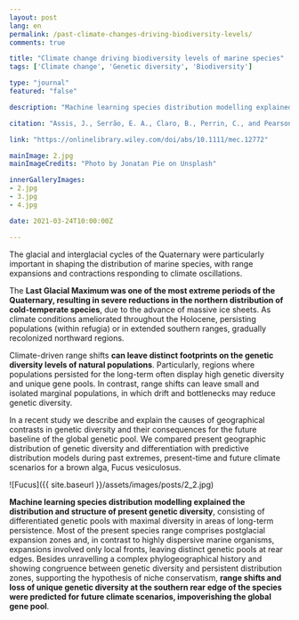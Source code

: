 ```yaml
---
layout: post
lang: en
permalink: /past-climate-changes-driving-biodiversity-levels/
comments: true

title: "Climate change driving biodiversity levels of marine species"
tags: ['Climate change', 'Genetic diversity', 'Biodiversity']

type: "journal"
featured: "false"

description: "Machine learning species distribution modelling explained the distribution and structure of present genetic diversity, consisting of differentiated genetic pools with maximal diversity in areas of long-term persistence."

citation: "Assis, J., Serrão, E. A., Claro, B., Perrin, C., and Pearson, G. A. (2014). Climate-driven range shifts explain the distribution of extant gene pools and predict future loss of unique lineages in a marine brown alga. Molecular Ecology 23, 2797–2810."

link: "https://onlinelibrary.wiley.com/doi/abs/10.1111/mec.12772"

mainImage: 2.jpg
mainImageCredits: "Photo by Jonatan Pie on Unsplash"

innerGalleryImages:
- 2.jpg
- 3.jpg
- 4.jpg

date: 2021-03-24T10:00:00Z

---
```


The glacial and interglacial cycles of the Quaternary were particularly important in shaping the distribution of marine species, with range expansions and contractions responding to climate oscillations.

The <b>Last Glacial Maximum was one of the most extreme periods of the Quaternary, resulting in severe reductions in the northern distribution of cold-temperate species</b>, due to the advance of massive ice sheets. As climate conditions ameliorated throughout the Holocene, persisting populations (within refugia) or in extended southern ranges, gradually recolonized northward regions.

Climate-driven range shifts <b>can leave distinct footprints on the genetic diversity levels of natural populations</b>. Particularly, regions where populations persisted for the long-term often display high genetic diversity and unique gene pools. In contrast, range shifts can leave small and isolated marginal populations, in which drift and bottlenecks may reduce genetic diversity.

In a recent study we describe and explain the causes of geographical contrasts in genetic diversity and their consequences for the future baseline of the global genetic pool. We compared present geographic distribution of genetic diversity and differentiation with predictive distribution models during past extremes, present-time and future climate scenarios for a brown alga, Fucus vesiculosus.

![Fucus]({{ site.baseurl }}/assets/images/posts/2_2.jpg)

<b>Machine learning species distribution modelling explained the distribution and structure of present genetic diversity</b>, consisting of differentiated genetic pools with maximal diversity in areas of long-term persistence. Most of the present species range comprises postglacial expansion zones and, in contrast to highly dispersive marine organisms, expansions involved only local fronts, leaving distinct genetic pools at rear edges. Besides unravelling a complex phylogeographical history and showing congruence between genetic diversity and persistent distribution zones, supporting the hypothesis of niche conservatism, <b>range shifts and loss of unique genetic diversity at the southern rear edge of the species were predicted for future climate scenarios, impoverishing the global gene pool</b>.
